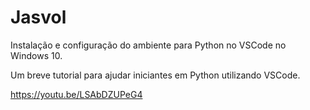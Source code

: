 # Jasvol

Instalação e configuração do ambiente para Python 
no VSCode no Windows 10.

Um breve tutorial para ajudar iniciantes em Python utilizando VSCode.

https://youtu.be/LSAbDZUPeG4
